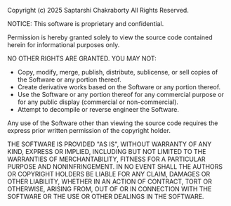 Copyright (c) 2025 Saptarshi Chakraborty
All Rights Reserved.

NOTICE: This software is proprietary and confidential.

Permission is hereby granted solely to view the source code contained herein for informational purposes only.

NO OTHER RIGHTS ARE GRANTED. YOU MAY NOT:
- Copy, modify, merge, publish, distribute, sublicense, or sell copies of the Software or any portion thereof.
- Create derivative works based on the Software or any portion thereof.
- Use the Software or any portion thereof for any commercial purpose or for any public display (commercial or non-commercial).
- Attempt to decompile or reverse engineer the Software.

Any use of the Software other than viewing the source code requires the express prior written permission of the copyright holder.

THE SOFTWARE IS PROVIDED "AS IS", WITHOUT WARRANTY OF ANY KIND, EXPRESS OR IMPLIED, INCLUDING BUT NOT LIMITED TO THE WARRANTIES OF MERCHANTABILITY, FITNESS FOR A PARTICULAR PURPOSE AND NONINFRINGEMENT. IN NO EVENT SHALL THE AUTHORS OR COPYRIGHT HOLDERS BE LIABLE FOR ANY CLAIM, DAMAGES OR OTHER LIABILITY, WHETHER IN AN ACTION OF CONTRACT, TORT OR OTHERWISE, ARISING FROM, OUT OF OR IN CONNECTION WITH THE SOFTWARE OR THE USE OR OTHER DEALINGS IN THE SOFTWARE.